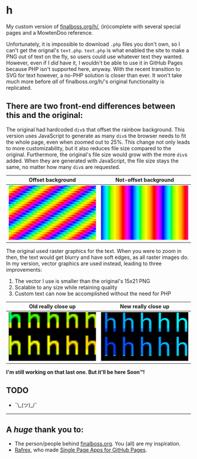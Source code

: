 # h

My custom version of [finalboss.org/h/](finalboss.org/h/), (in)complete with several special pages and a MowtenDoo reference.

Unfortunately, it is impossible to download `.php` files you don't own, so I can't get the orignal's `text.php`. `text.php` is what enabled the site to make a PNG out of text on the fly, so users could use whatever text they wanted. However, even if I _did_ have it, I wouldn't be able to use it in GitHub Pages because PHP isn't supported here, anyway.
With the recent transition to SVG for text however, a no-PHP solution is closer than ever. It won't take much more before _all_ of finalboss.org/h/'s original functionality is replicated.

## There are two front-end differences between this and the original:
The original had hardcoded `div`s that offset the rainbow background. This version uses JavaScript to generate as many `div`s the browser needs to fit the whole page, even when zoomed out to 25%. This change not only leads to more customizability, but it also reduces file size compared to the original. Furthermore, the original's file size would grow with the more `div`s added. When they are generated with JavaScript, the file size stays the same, no matter how many `div`s are requested.

  Offset background                    |  Not-offset background
:-------------------------------------:|:-------------------------------------:
  ![Offset background](readme/offset.png)     |  ![Not-offset background](readme/not-offset.png)


The original used raster graphics for the text. When you were to zoom in then, the text would get blurry and have soft edges, as all raster images do. In my version, vector graphics are used instead, leading to three improvements:
1. The vector I use is smaller than the original's 15x21 PNG
2. Scalable to any size while retaining quality
3. Custom text can now be accomplished without the need for PHP

  Old really close up           |  New really close up
:------------------------------:|:---------------------------:
  ![Blurry h's](readme/raster.png)     |  ![Crisp h's](readme/vector.png)

**I'm still working on that last one. But it'll be here Soon™!**

## TODO
- ¯\\\_(ツ)\_/¯

---
## A _huge_ thank you to:
- The person/people behind [finalboss.org](https://finalboss.org/). You (all) are my inspiration.
- [Rafrex](https://github.com/rafrex), who made [Single Page Apps for GitHub Pages](https://github.com/rafrex/spa-github-pages).
